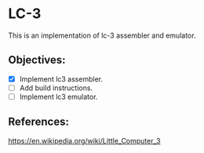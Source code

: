 # LC-3
This is an implementation of lc-3 assembler and emulator.

## Objectives: 

- [x] Implement lc3 assembler.
- [ ] Add build instructions.
- [ ] Implement lc3 emulator.
## References:
https://en.wikipedia.org/wiki/Little_Computer_3